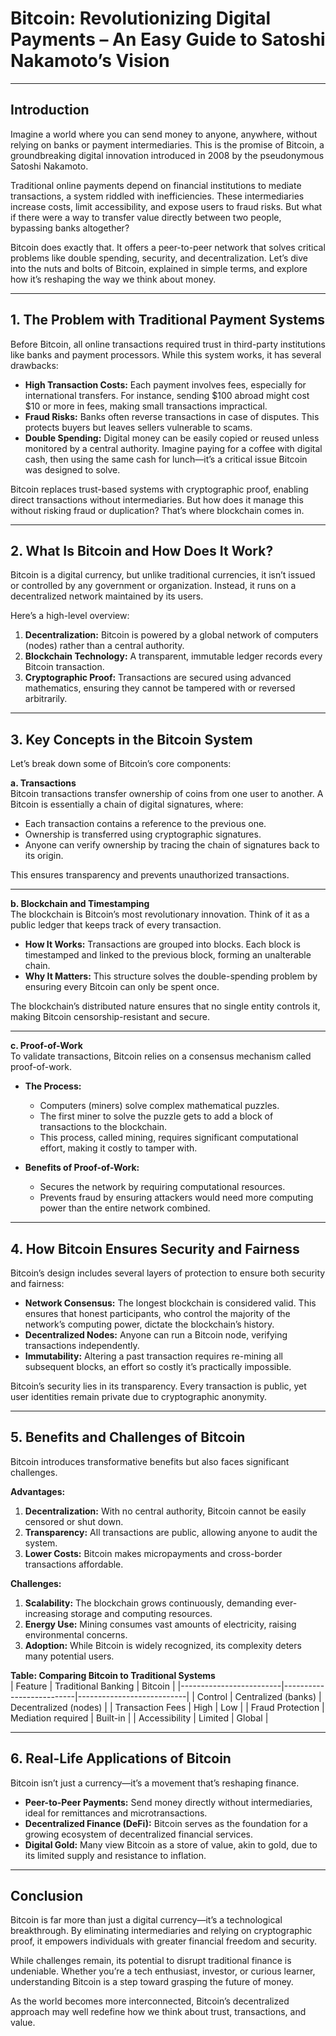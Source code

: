 # **Bitcoin: Revolutionizing Digital Payments – An Easy Guide to Satoshi Nakamoto’s Vision**  

---

## **Introduction**  
Imagine a world where you can send money to anyone, anywhere, without relying on banks or payment intermediaries. This is the promise of Bitcoin, a groundbreaking digital innovation introduced in 2008 by the pseudonymous Satoshi Nakamoto.

Traditional online payments depend on financial institutions to mediate transactions, a system riddled with inefficiencies. These intermediaries increase costs, limit accessibility, and expose users to fraud risks. But what if there were a way to transfer value directly between two people, bypassing banks altogether?

Bitcoin does exactly that. It offers a peer-to-peer network that solves critical problems like double spending, security, and decentralization. Let’s dive into the nuts and bolts of Bitcoin, explained in simple terms, and explore how it’s reshaping the way we think about money.

---

## **1. The Problem with Traditional Payment Systems**  

Before Bitcoin, all online transactions required trust in third-party institutions like banks and payment processors. While this system works, it has several drawbacks:  

- **High Transaction Costs:** Each payment involves fees, especially for international transfers. For instance, sending $100 abroad might cost $10 or more in fees, making small transactions impractical.  
- **Fraud Risks:** Banks often reverse transactions in case of disputes. This protects buyers but leaves sellers vulnerable to scams.  
- **Double Spending:** Digital money can be easily copied or reused unless monitored by a central authority. Imagine paying for a coffee with digital cash, then using the same cash for lunch—it’s a critical issue Bitcoin was designed to solve.  

Bitcoin replaces trust-based systems with cryptographic proof, enabling direct transactions without intermediaries. But how does it manage this without risking fraud or duplication? That’s where blockchain comes in.

---

## **2. What Is Bitcoin and How Does It Work?**  

Bitcoin is a digital currency, but unlike traditional currencies, it isn’t issued or controlled by any government or organization. Instead, it runs on a decentralized network maintained by its users.  

Here’s a high-level overview:  
1. **Decentralization:** Bitcoin is powered by a global network of computers (nodes) rather than a central authority.  
2. **Blockchain Technology:** A transparent, immutable ledger records every Bitcoin transaction.  
3. **Cryptographic Proof:** Transactions are secured using advanced mathematics, ensuring they cannot be tampered with or reversed arbitrarily.  

---

## **3. Key Concepts in the Bitcoin System**  

Let’s break down some of Bitcoin’s core components:

**a. Transactions**  
Bitcoin transactions transfer ownership of coins from one user to another. A Bitcoin is essentially a chain of digital signatures, where:  
- Each transaction contains a reference to the previous one.  
- Ownership is transferred using cryptographic signatures.  
- Anyone can verify ownership by tracing the chain of signatures back to its origin.  

This ensures transparency and prevents unauthorized transactions.

---

**b. Blockchain and Timestamping**  
The blockchain is Bitcoin’s most revolutionary innovation. Think of it as a public ledger that keeps track of every transaction.  

- **How It Works:** Transactions are grouped into blocks. Each block is timestamped and linked to the previous block, forming an unalterable chain.  
- **Why It Matters:** This structure solves the double-spending problem by ensuring every Bitcoin can only be spent once.  

The blockchain’s distributed nature ensures that no single entity controls it, making Bitcoin censorship-resistant and secure.

---

**c. Proof-of-Work**  
To validate transactions, Bitcoin relies on a consensus mechanism called proof-of-work.  

- **The Process:**  
  - Computers (miners) solve complex mathematical puzzles.  
  - The first miner to solve the puzzle gets to add a block of transactions to the blockchain.  
  - This process, called mining, requires significant computational effort, making it costly to tamper with.  

- **Benefits of Proof-of-Work:**  
  - Secures the network by requiring computational resources.  
  - Prevents fraud by ensuring attackers would need more computing power than the entire network combined.  

---

## **4. How Bitcoin Ensures Security and Fairness**  

Bitcoin’s design includes several layers of protection to ensure both security and fairness:

- **Network Consensus:** The longest blockchain is considered valid. This ensures that honest participants, who control the majority of the network’s computing power, dictate the blockchain’s history.  
- **Decentralized Nodes:** Anyone can run a Bitcoin node, verifying transactions independently.  
- **Immutability:** Altering a past transaction requires re-mining all subsequent blocks, an effort so costly it’s practically impossible.  

Bitcoin’s security lies in its transparency. Every transaction is public, yet user identities remain private due to cryptographic anonymity.

---

## **5. Benefits and Challenges of Bitcoin**  

Bitcoin introduces transformative benefits but also faces significant challenges.

**Advantages:**  
1. **Decentralization:** With no central authority, Bitcoin cannot be easily censored or shut down.  
2. **Transparency:** All transactions are public, allowing anyone to audit the system.  
3. **Lower Costs:** Bitcoin makes micropayments and cross-border transactions affordable.  

**Challenges:**  
1. **Scalability:** The blockchain grows continuously, demanding ever-increasing storage and computing resources.  
2. **Energy Use:** Mining consumes vast amounts of electricity, raising environmental concerns.  
3. **Adoption:** While Bitcoin is widely recognized, its complexity deters many potential users.

**Table: Comparing Bitcoin to Traditional Systems**  
| Feature                 | Traditional Banking      | Bitcoin                   |
|-------------------------|--------------------------|---------------------------|
| Control                 | Centralized (banks)      | Decentralized (nodes)     |
| Transaction Fees        | High                     | Low                       |
| Fraud Protection        | Mediation required       | Built-in                  |
| Accessibility           | Limited                  | Global                    |

---

## **6. Real-Life Applications of Bitcoin**  

Bitcoin isn’t just a currency—it’s a movement that’s reshaping finance.

- **Peer-to-Peer Payments:** Send money directly without intermediaries, ideal for remittances and microtransactions.  
- **Decentralized Finance (DeFi):** Bitcoin serves as the foundation for a growing ecosystem of decentralized financial services.  
- **Digital Gold:** Many view Bitcoin as a store of value, akin to gold, due to its limited supply and resistance to inflation.

---

## **Conclusion**  

Bitcoin is far more than just a digital currency—it’s a technological breakthrough. By eliminating intermediaries and relying on cryptographic proof, it empowers individuals with greater financial freedom and security.  

While challenges remain, its potential to disrupt traditional finance is undeniable. Whether you’re a tech enthusiast, investor, or curious learner, understanding Bitcoin is a step toward grasping the future of money.

As the world becomes more interconnected, Bitcoin’s decentralized approach may well redefine how we think about trust, transactions, and value.